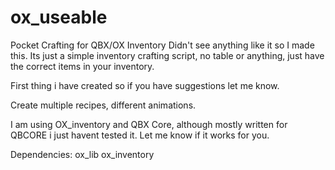 # ox_useable
Pocket Crafting for QBX/OX Inventory
Didn't see anything like it so I made this. Its just a simple inventory crafting script, no table or anything, just have the correct items in your inventory. 

First thing i have created so if you have suggestions let me know. 

Create multiple recipes, different animations. 

I am using OX_inventory and QBX Core, although mostly written for QBCORE i just havent tested it. Let me know if it works for you. 

Dependencies:
ox_lib
ox_inventory

